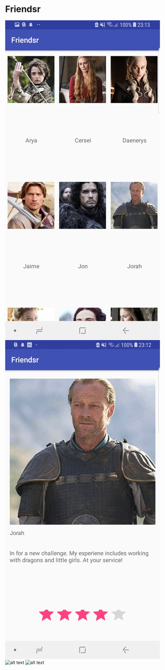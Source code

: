 # Friendsr

![alt text](https://github.com/LucVermeer/Friendsr/blob/master/WhatsApp%20Image%202019-04-18%20at%2023.18.07%20(1).jpeg)
![alt text](https://github.com/LucVermeer/Friendsr/blob/master/WhatsApp%20Image%202019-04-18%20at%2023.18.07%20(2).jpeg)
![alt text](https://github.com/LucVermeer/Friendsr/blob/master/WhatsApp%20Image%202019-04-18%20at%2023.18.07%20(3).jpeg)
![alt text](https://github.com/LucVermeer/Friendsr/blob/master/WhatsApp%20Image%202019-04-18%20at%2023.18.07%20(4).jpeg)
